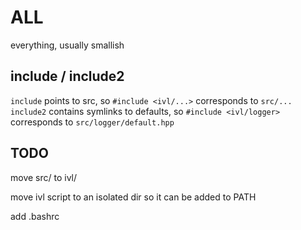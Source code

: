 # ALL
everything, usually smallish

## include / include2
`include` points to src, so `#include <ivl/...>` corresponds to `src/...`  
`include2` contains symlinks to defaults, so `#include <ivl/logger>` corresponds to `src/logger/default.hpp`



## TODO

move src/ to ivl/

move ivl script to an isolated dir so it can be added to PATH

add .bashrc
